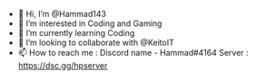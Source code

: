 - 👋 Hi, I’m @Hammad143
- 👀 I’m interested in Coding and Gaming
- 🌱 I’m currently learning Coding
- 💞️ I’m looking to collaborate with @KeitoIT
- 📫 How to reach me : Discord name - Hammad#4164
              Server : https://dsc.gg/hpserver

